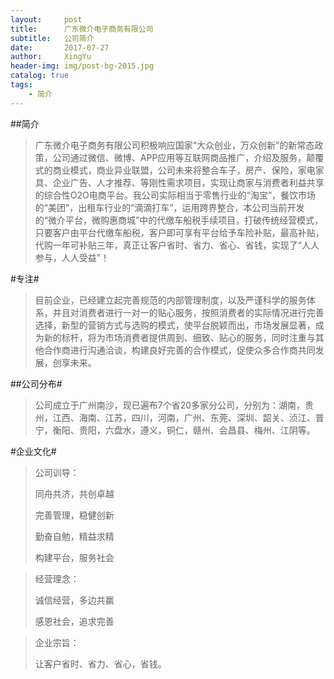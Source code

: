 ```yaml
---
layout:     post                       
title:      广东微介电子商务有限公司                  
subtitle:   公司简介
date:       2017-07-27                 
author:     XingYu                         
header-img: img/post-bg-2015.jpg     
catalog: true                         
tags:                                
    - 简介
---
```


##简介
> 广东微介电子商务有限公司积极响应国家“大众创业，万众创新”的新常态政策，公司通过微信、微博、APP应用等互联网商品推广，介绍及服务，颠覆式的商业模式，商业异业联盟，公司未来将整合车子，房产、保险，家电家具、企业广告、人才推荐、等刚性需求项目，实现让商家与消费者利益共享的综合性O2O电商平台。我公司实际相当于零售行业的“淘宝”，餐饮市场的“美团”，出租车行业的“滴滴打车”，运用跨界整合，本公司当前开发的“微介平台，微购惠商城”中的代缴车船税手续项目，打破传统经营模式，只要客户由平台代缴车船税，客户即可享有平台给予车险补贴，最高补贴，代购一年可补贴三年，真正让客户省时、省力、省心、省钱，实现了“人人参与，人人受益”！

	 
#专注#
> 目前企业，已经建立起完善规范的内部管理制度，以及严谨科学的服务体系，并且对消费者进行一对一的贴心服务，按照消费者的实际情况进行完善选择，新型的营销方式与选购的模式，使平台脱颖而出，市场发展显著，成为新的标杆，将为市场消费者提供周到、细致、贴心的服务，同时注重与其他合作商进行沟通洽谈，构建良好完善的合作模式，促使众多合作商共同发展，创享未来。

##公司分布#	 
> 
> 公司成立于广州南沙，现已遍布7个省20多家分公司，分别为：湖南，贵州，江西、海南、江苏，四川，河南，广州、东莞、深圳、韶关、浈江、普宁，衡阳、贵阳，六盘水，遵义，铜仁，赣州、会昌县、梅州、江阴等。

#企业文化#	 

> 公司训导：
> 
> 同舟共济，共创卓越
> 
> 完善管理，稳健创新
> 
> 勤奋自勉，精益求精
> 
> 构建平台，服务社会

> 经营理念：
> 
> 诚信经营，多边共赢
> 
> 感恩社会，追求完善

> 企业宗旨：
> 
> 让客户省时、省力、省心，省钱。
                     
                                                                                                         

